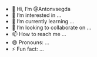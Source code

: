 - 👋 Hi, I’m @Antonvsegda
- 👀 I’m interested in ...
- 🌱 I’m currently learning ...
- 💞️ I’m looking to collaborate on ...
- 📫 How to reach me ...
- 😄 Pronouns: ...
- ⚡ Fun fact: ...

<!---
Antonvsegda/Antonvsegda is a ✨ special ✨ repository because its `README.md` (this file) appears on your GitHub profile.
You can click the Preview link to take a look at your changes.
--->
